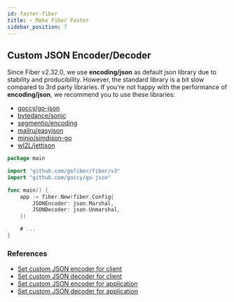 ```yaml
---
id: faster-fiber
title: ⚡ Make Fiber Faster
sidebar_position: 7
---
```


## Custom JSON Encoder/Decoder
Since Fiber v2.32.0, we use **encoding/json** as default json library due to stability and producibility. However, the standard library is a bit slow compared to 3rd party libraries. If you're not happy with the performance of **encoding/json**, we recommend you to use these libraries:
- [goccy/go-json](https://github.com/goccy/go-json)
- [bytedance/sonic](https://github.com/bytedance/sonic)
- [segmentio/encoding](https://github.com/segmentio/encoding)
- [mailru/easyjson](https://github.com/mailru/easyjson)
- [minio/simdjson-go](https://github.com/minio/simdjson-go)
- [wI2L/jettison](https://github.com/wI2L/jettison)

```go title="Example"
package main

import "github.com/gofiber/fiber/v3"
import "github.com/goccy/go-json"

func main() {
	app := fiber.New(fiber.Config{
		JSONEncoder: json.Marshal,
		JSONDecoder: json.Unmarshal,
	})

	# ...
}
```

### References

- [Set custom JSON encoder for client](../api/client.md#jsonencoder)
- [Set custom JSON decoder for client](../api/client.md#jsondecoder)
- [Set custom JSON encoder for application](../api/fiber.md#jsonencoder)
- [Set custom JSON decoder for application](../api/fiber.md#jsondecoder)
